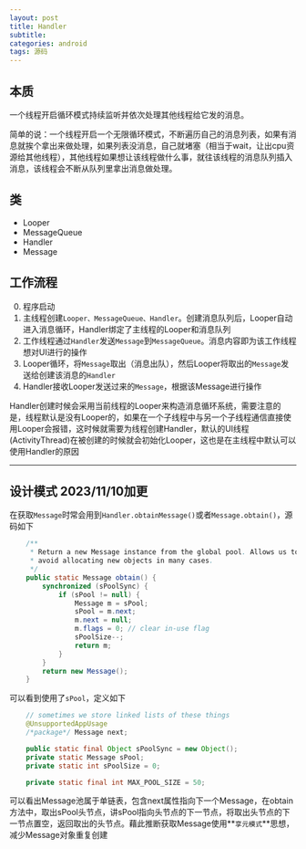 ```yaml
---
layout: post
title: Handler
subtitle: 
categories: android
tags: 源码
---
```


## 本质

一个线程开启循环模式持续监听并依次处理其他线程给它发的消息。



简单的说：一个线程开启一个无限循环模式，不断遍历自己的消息列表，如果有消息就挨个拿出来做处理，如果列表没消息，自己就堵塞（相当于wait，让出cpu资源给其他线程），其他线程如果想让该线程做什么事，就往该线程的消息队列插入消息，该线程会不断从队列里拿出消息做处理。

## 类

- Looper
- MessageQueue
- Handler
- Message

## 工作流程

0. 程序启动
1. 主线程创建`Looper、MessageQueue、Handler`。创建消息队列后，Looper自动进入消息循环，Handler绑定了主线程的Looper和消息队列
2. 工作线程通过`Handler`发送`Message`到`MessageQueue`。消息内容即为该工作线程想对UI进行的操作
3. Looper循环，将`Message`取出（消息出队），然后Looper将取出的`Message`发送给创建该消息的`Handler`
4. Handler接收Looper发送过来的`Message`，根据该Message进行操作

Handler创建时候会采用当前线程的Looper来构造消息循环系统，需要注意的是，线程默认是没有Looper的，如果在一个子线程中与另一个子线程通信直接使用Looper会报错，这时候就需要为线程创建Handler，默认的UI线程(ActivityThread)在被创建的时候就会初始化Looper，这也是在主线程中默认可以使用Handler的原因

---

## 设计模式 2023/11/10加更

在获取`Message`时常会用到`Handler.obtainMessage()`或者`Message.obtain()`，源码如下

```java
    /**
     * Return a new Message instance from the global pool. Allows us to
     * avoid allocating new objects in many cases.
     */
    public static Message obtain() {
        synchronized (sPoolSync) {
            if (sPool != null) {
                Message m = sPool;
                sPool = m.next;
                m.next = null;
                m.flags = 0; // clear in-use flag
                sPoolSize--;
                return m;
            }
        }
        return new Message();
    }
```

可以看到使用了`sPool`，定义如下

```java
    // sometimes we store linked lists of these things
    @UnsupportedAppUsage
    /*package*/ Message next;    

	public static final Object sPoolSync = new Object();
    private static Message sPool;
    private static int sPoolSize = 0;

    private static final int MAX_POOL_SIZE = 50;
```

可以看出Message池属于单链表，包含next属性指向下一个Message，在obtain方法中，取出sPool头节点，讲sPool指向头节点的下一节点，将取出头节点的下一节点置空，返回取出的头节点。藉此推断获取Message使用**`享元模式`**思想，减少Message对象重复创建